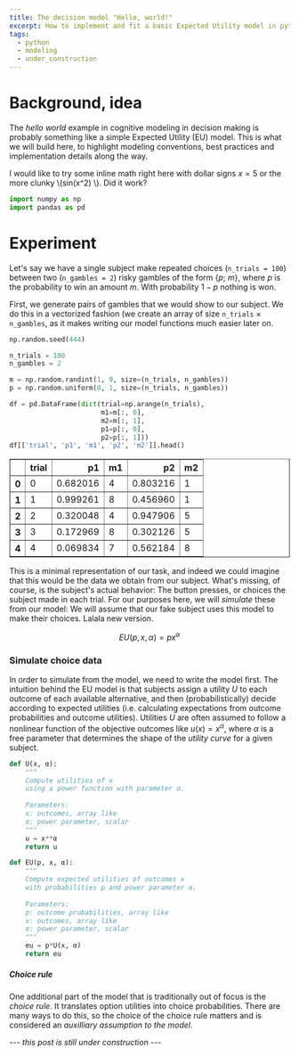 ```yaml
---
title: The decision model "Hello, world!"
excerpt: How to implement and fit a basic Expected Utility model in python
tags:
  - python
  - modeling
  - under_construction
---
```


# Background, idea

The *hello world* example in cognitive modeling in decision making is probably something like a simple Expected Utility (EU) model. This is what we will build here, to highlight modeling conventions, best practices and implementation details along the way. 

I would like to try some inline math right here with dollar signs $x = 5$ or the more clunky \\(sin(x^2) \\). Did it work?

```python
import numpy as np
import pandas as pd
```

# Experiment

Let's say we have a single subject make repeated choices (`n_trials = 100`) between two (`n_gambles = 2`) risky gambles of the form {$p$; $m$}, where $p$ is the probability to win an amount $m$. With probability $1 - p$ nothing is won.  

First, we generate pairs of gambles that we would show to our subject. We do this in a vectorized fashion (we create an array of size `n_trials` $\times$ `n_gambles`, as it makes writing our model functions much easier later on.


```python
np.random.seed(444)

n_trials = 100
n_gambles = 2

m = np.random.randint(1, 9, size=(n_trials, n_gambles))
p = np.random.uniform(0, 1, size=(n_trials, n_gambles))

df = pd.DataFrame(dict(trial=np.arange(n_trials),
                       m1=m[:, 0],
                       m2=m[:, 1],
                       p1=p[:, 0],
                       p2=p[:, 1]))
df[['trial', 'p1', 'm1', 'p2', 'm2']].head()
```

<div>
<style>
    .dataframe thead tr:only-child th {
        text-align: right;
    }

    .dataframe thead th {
        text-align: left;
    }

    .dataframe tbody tr th {
        vertical-align: top;
    }
</style>
<table border="1" class="dataframe">
  <thead>
    <tr style="text-align: right;">
      <th></th>
      <th>trial</th>
      <th>p1</th>
      <th>m1</th>
      <th>p2</th>
      <th>m2</th>
    </tr>
  </thead>
  <tbody>
    <tr>
      <th>0</th>
      <td>0</td>
      <td>0.682016</td>
      <td>4</td>
      <td>0.803216</td>
      <td>1</td>
    </tr>
    <tr>
      <th>1</th>
      <td>1</td>
      <td>0.999261</td>
      <td>8</td>
      <td>0.456960</td>
      <td>1</td>
    </tr>
    <tr>
      <th>2</th>
      <td>2</td>
      <td>0.320048</td>
      <td>4</td>
      <td>0.947906</td>
      <td>5</td>
    </tr>
    <tr>
      <th>3</th>
      <td>3</td>
      <td>0.172969</td>
      <td>8</td>
      <td>0.302126</td>
      <td>5</td>
    </tr>
    <tr>
      <th>4</th>
      <td>4</td>
      <td>0.069834</td>
      <td>7</td>
      <td>0.562184</td>
      <td>8</td>
    </tr>
  </tbody>
</table>
</div>

This is a minimal representation of our task, and indeed we could imagine that this would be the data we obtain from our subject. What's missing, of course, is the subject's actual behavior: The button presses, or choices the subject made in each trial. For our purposes here, we will *simulate* these from our model: We will assume that our fake subject uses this model to make their choices. Lalala new version.

$$EU(p, x, \alpha) = px^\alpha$$

### Simulate choice data

In order to simulate from the model, we need to write the model first. The intuition behind the EU model is that subjects assign a utility $U$ to each outcome of each available alternative, and then (probabilistically) decide according to expected utilities (i.e. calculating expectations from outcome probabilities and outcome utilities). Utilities $U$ are often assumed to follow a nonlinear function of the objective outcomes like $u(x) = x^\alpha$, where $\alpha$ is a free parameter that determines the shape of the *utility curve* for a given subject.

```python
def U(x, α):
    """
    Compute utilities of x
    using a power function with parameter α.
    
    Parameters:
    x: outcomes, array like
    α: power parameter, scalar
    """
    u = x**α
    return u
```

```python
def EU(p, x, α):
    """
    Compute expected utilities of outcomes x
    with probabilities p and power parameter α.
    
    Parameters:
    p: outcome probabilities, array like
    x: outcomes, array like
    α: power parameter, scalar
    """
    eu = p*U(x, α)
    return eu
```

##### Choice rule

One additional part of the model that is traditionally out of focus is the *choice rule*. It translates option utilities into choice probabilities. There are many ways to do this, so the choice of the choice rule matters and is considered an *auxilliary assumption to the model*. 

*--- this post is still under construction ---*